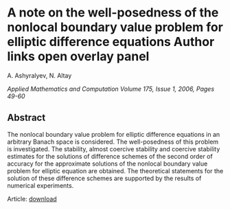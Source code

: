 <h1>A note on the well-posedness of the nonlocal boundary value problem for elliptic difference equations
Author links open overlay panel
</h1> 
<p>A. Ashyralyev,  N. Altay </p>
<p><i>Applied Mathematics and Computation
Volume 175, Issue 1, 2006, Pages 49-60 </i></p>

<h2>Abstract</h2>
<p>
The nonlocal boundary value problem for elliptic difference equations in an arbitrary Banach space is considered. 
The well-posedness of this problem is investigated. The stability, almost coercive stability and coercive stability estimates for the solutions of difference schemes of the second order of accuracy for the approximate solutions of the nonlocal boundary value problem for elliptic equation are obtained. 
The theoretical statements for the solution of these difference schemes are supported by the results of numerical experiments.
</p>



Article: <a href="https://www.sciencedirect.com/science/article/abs/pii/S0096300305005904?via%3Dihub">download</a>

